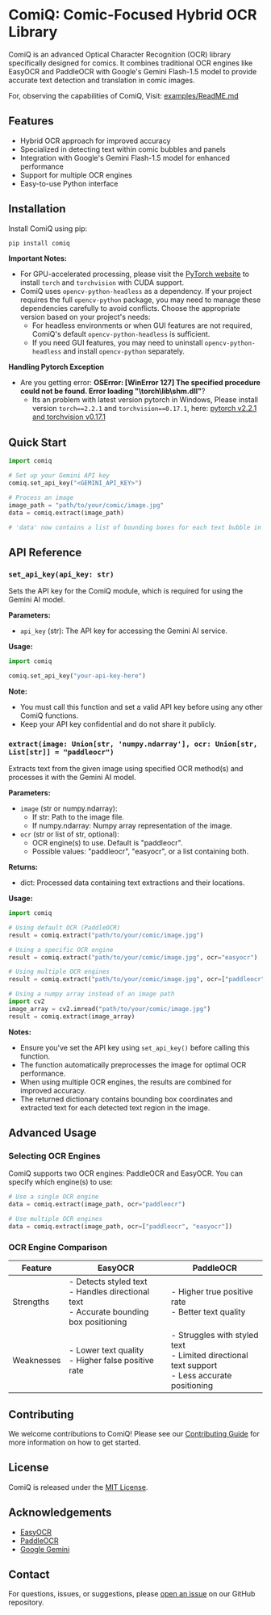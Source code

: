 # ComiQ: Comic-Focused Hybrid OCR Library

ComiQ is an advanced Optical Character Recognition (OCR) library specifically designed for comics. It combines traditional OCR engines like EasyOCR and PaddleOCR with Google's Gemini Flash-1.5 model to provide accurate text detection and translation in comic images.

For, observing the capabilities of ComiQ, Visit: [examples/ReadME.md](https://github.com/StoneSteel27/ComiQ/blob/c27f94f0b987ec3df0b60d1863872efd7bd84eef/examples/ReadME.md)

## Features

- Hybrid OCR approach for improved accuracy
- Specialized in detecting text within comic bubbles and panels
- Integration with Google's Gemini Flash-1.5 model for enhanced performance
- Support for multiple OCR engines
- Easy-to-use Python interface

## Installation

Install ComiQ using pip:

```bash
pip install comiq
```

**Important Notes:** 
- For GPU-accelerated processing, please visit the [PyTorch website](https://pytorch.org/get-started/locally/) to install `torch` and `torchvision` with CUDA support.
- ComiQ uses `opencv-python-headless` as a dependency. If your project requires the full `opencv-python` package, you may need to manage these dependencies carefully to avoid conflicts. Choose the appropriate version based on your project's needs:
  - For headless environments or when GUI features are not required, ComiQ's default `opencv-python-headless` is sufficient.
  - If you need GUI features, you may need to uninstall `opencv-python-headless` and install `opencv-python` separately.

**Handling Pytorch Exception**
- Are you getting error: **OSError: [WinError 127] The specified procedure could not be found. Error loading "\torch\lib\shm.dll"**?
  - Its an problem with latest version pytorch in Windows, Please install version `torch==2.2.1` and `torchvision==0.17.1`, here: [pytorch v2.2.1 and torchvision v0.17.1](https://pytorch.org/get-started/previous-versions/#v221)

## Quick Start

```python
import comiq

# Set up your Gemini API key
comiq.set_api_key("<GEMINI_API_KEY>")

# Process an image
image_path = "path/to/your/comic/image.jpg"
data = comiq.extract(image_path)

# 'data' now contains a list of bounding boxes for each text bubble in the image
```

## API Reference

### `set_api_key(api_key: str)`

Sets the API key for the ComiQ module, which is required for using the Gemini AI model.

**Parameters:**
- `api_key` (str): The API key for accessing the Gemini AI service.

**Usage:**
```python
import comiq

comiq.set_api_key("your-api-key-here")
```

**Note:**
- You must call this function and set a valid API key before using any other ComiQ functions.
- Keep your API key confidential and do not share it publicly.

### `extract(image: Union[str, 'numpy.ndarray'], ocr: Union[str, List[str]] = "paddleocr")`

Extracts text from the given image using specified OCR method(s) and processes it with the Gemini AI model.

**Parameters:**
- `image` (str or numpy.ndarray): 
  - If str: Path to the image file.
  - If numpy.ndarray: Numpy array representation of the image.
- `ocr` (str or list of str, optional): 
  - OCR engine(s) to use. Default is "paddleocr".
  - Possible values: "paddleocr", "easyocr", or a list containing both.

**Returns:**
- dict: Processed data containing text extractions and their locations.

**Usage:**
```python
import comiq

# Using default OCR (PaddleOCR)
result = comiq.extract("path/to/your/comic/image.jpg")

# Using a specific OCR engine
result = comiq.extract("path/to/your/comic/image.jpg", ocr="easyocr")

# Using multiple OCR engines
result = comiq.extract("path/to/your/comic/image.jpg", ocr=["paddleocr", "easyocr"])

# Using a numpy array instead of an image path
import cv2
image_array = cv2.imread("path/to/your/comic/image.jpg")
result = comiq.extract(image_array)
```

**Notes:**
- Ensure you've set the API key using `set_api_key()` before calling this function.
- The function automatically preprocesses the image for optimal OCR performance.
- When using multiple OCR engines, the results are combined for improved accuracy.
- The returned dictionary contains bounding box coordinates and extracted text for each detected text region in the image.

## Advanced Usage

### Selecting OCR Engines

ComiQ supports two OCR engines: PaddleOCR and EasyOCR. You can specify which engine(s) to use:

```python
# Use a single OCR engine
data = comiq.extract(image_path, ocr="paddleocr")

# Use multiple OCR engines
data = comiq.extract(image_path, ocr=["paddleocr", "easyocr"])
```

### OCR Engine Comparison

| Feature       | EasyOCR                                                | PaddleOCR                                             |
|---------------|--------------------------------------------------------|-------------------------------------------------------|
| Strengths     | - Detects styled text<br>- Handles directional text<br>- Accurate bounding box positioning | - Higher true positive rate<br>- Better text quality |
| Weaknesses    | - Lower text quality<br>- Higher false positive rate   | - Struggles with styled text<br>- Limited directional text support<br>- Less accurate positioning |

## Contributing

We welcome contributions to ComiQ! Please see our [Contributing Guide](CONTRIBUTING.md) for more information on how to get started.

## License

ComiQ is released under the [MIT License](LICENSE).

## Acknowledgements

- [EasyOCR](https://github.com/JaidedAI/EasyOCR)
- [PaddleOCR](https://github.com/PaddlePaddle/PaddleOCR)
- [Google Gemini](https://deepmind.google/technologies/gemini/)

## Contact

For questions, issues, or suggestions, please [open an issue](https://github.com/yourusername/comiq/issues) on our GitHub repository.
